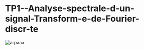 # TP1--Analyse-spectrale-d-un-signal-Transform-e-de-Fourier-discr-te
![arpaaa](https://user-images.githubusercontent.com/121026257/211153663-fd4bbcd6-a89e-4147-8ba1-b1b37ee7b082.png)
